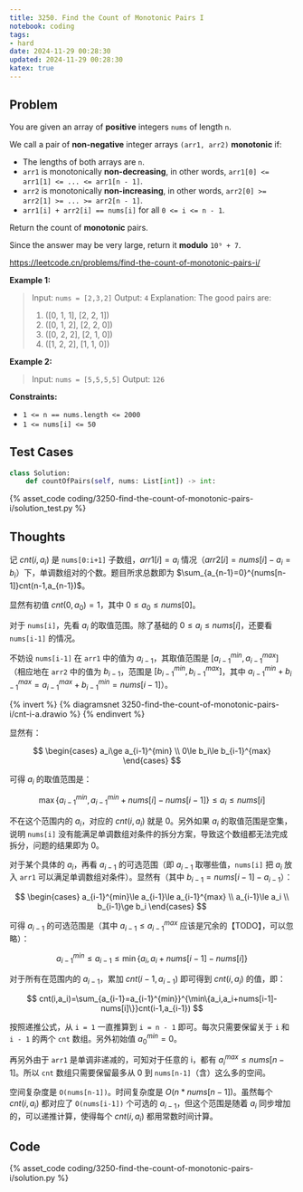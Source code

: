 ```yaml
---
title: 3250. Find the Count of Monotonic Pairs I
notebook: coding
tags:
- hard
date: 2024-11-29 00:28:30
updated: 2024-11-29 00:28:30
katex: true
---
```

## Problem

You are given an array of **positive** integers `nums` of length `n`.

We call a pair of **non-negative** integer arrays `(arr1, arr2)` **monotonic** if:

- The lengths of both arrays are `n`.
- `arr1` is monotonically **non-decreasing**, in other words, `arr1[0] <= arr1[1] <= ... <= arr1[n - 1]`.
- `arr2` is monotonically **non-increasing**, in other words, `arr2[0] >= arr2[1] >= ... >= arr2[n - 1]`.
- `arr1[i] + arr2[i] == nums[i]` for all `0 <= i <= n - 1`.

Return the count of **monotonic** pairs.

Since the answer may be very large, return it **modulo** `10⁹ + 7`.

<https://leetcode.cn/problems/find-the-count-of-monotonic-pairs-i/>

**Example 1:**

> Input: `nums = [2,3,2]`
> Output: `4`
> Explanation:
> The good pairs are:
>
> 1. ([0, 1, 1], [2, 2, 1])
> 2. ([0, 1, 2], [2, 2, 0])
> 3. ([0, 2, 2], [2, 1, 0])
> 4. ([1, 2, 2], [1, 1, 0])

**Example 2:**

> Input: `nums = [5,5,5,5]`
> Output: `126`

**Constraints:**

- `1 <= n == nums.length <= 2000`
- `1 <= nums[i] <= 50`

## Test Cases

``` python
class Solution:
    def countOfPairs(self, nums: List[int]) -> int:
```

{% asset_code coding/3250-find-the-count-of-monotonic-pairs-i/solution_test.py %}

## Thoughts

记 $cnt(i,a_i)$ 是 `nums[0:i+1]` 子数组，$arr1[i]=a_i$ 情况（$arr2[i]=nums[i]-a_i=b_i$）下，单调数组对的个数。题目所求总数即为 $\sum_{a_{n-1}=0}^{nums[n-1]}cnt(n-1,a_{n-1})$。

显然有初值 $cnt(0,a_0) = 1$，其中 $0\le a_0\le nums[0]$。

对于 `nums[i]`，先看 $a_i$ 的取值范围。除了基础的 $0\le a_i\le nums[i]$，还要看 `nums[i-1]` 的情况。

不妨设 `nums[i-1]` 在 `arr1` 中的值为 $a_{i-1}$，其取值范围是 $[a_{i-1}^{min},a_{i-1}^{max}]$（相应地在 `arr2` 中的值为 $b_{i-1}$，范围是 $[b_{i-1}^{min},b_{i-1}^{max}]$，其中 $a_{i-1}^{min}+b_{i-1}^{max} = a_{i-1}^{max}+b_{i-1}^{min} = nums[i-1]$）。

{% invert %}
{% diagramsnet 3250-find-the-count-of-monotonic-pairs-i/cnt-i-a.drawio %}
{% endinvert %}

显然有：

$$
\begin{cases}
  a_i\ge a_{i-1}^{min} \\
  0\le b_i\le b_{i-1}^{max}
\end{cases}
$$

可得 $a_i$ 的取值范围是：

$$
\max\{a_{i-1}^{min},a_{i-1}^{min}+nums[i]-nums[i-1]\}\le a_i\le nums[i]
$$

不在这个范围内的 $a_i$，对应的 $cnt(i,a_i)$ 就是 0。另外如果 $a_i$ 的取值范围是空集，说明 `nums[i]` 没有能满足单调数组对条件的拆分方案，导致这个数组都无法完成拆分，问题的结果即为 0。

对于某个具体的 $a_i$，再看 $a_{i-1}$ 的可选范围（即 $a_{i-1}$ 取哪些值，`nums[i]` 把 $a_i$ 放入 `arr1` 可以满足单调数组对条件）。显然有（其中 $b_{i-1}=nums[i-1]-a_{i-1}$）：

$$
\begin{cases}
  a_{i-1}^{min}\le a_{i-1}\le a_{i-1}^{max} \\
  a_{i-1}\le a_i \\
  b_{i-1}\ge b_i
\end{cases}
$$

可得 $a_{i-1}$ 的可选范围是（其中 $a_{i-1}\le a_{i-1}^{max}$ 应该是冗余的【TODO】，可以忽略）：

$$
a_{i-1}^{min}\le a_{i-1}\le\min\{a_i,a_i+nums[i-1]-nums[i]\}
$$

对于所有在范围内的 $a_{i-1}$，累加 $cnt(i-1,a_{i-1})$ 即可得到 $cnt(i,a_i)$ 的值，即：

$$
cnt(i,a_i)=\sum_{a_{i-1}=a_{i-1}^{min}}^{\min\{a_i,a_i+nums[i-1]-nums[i]\}}cnt(i-1,a_{i-1})
$$

按照递推公式，从 `i = 1` 一直推算到 `i = n - 1` 即可。每次只需要保留关于 `i` 和 `i - 1` 的两个 `cnt` 数组。另外初始值 $a_0^{min}=0$。

再另外由于 `arr1` 是单调非递减的，可知对于任意的 i，都有 $a_i^{max}\le nums[n-1]$。所以 `cnt` 数组只需要保留最多从 0 到 `nums[n-1]`（含）这么多的空间。

空间复杂度是 `O(nums[n-1])`。时间复杂度是 $O(n * nums[n-1])$。虽然每个 $cnt(i,a_i)$ 都对应了 `O(nums[i-1])` 个可选的 $a_{i-1}$，但这个范围是随着 $a_i$ 同步增加的，可以递推计算，使得每个 $cnt(i,a_i)$ 都用常数时间计算。

## Code

{% asset_code coding/3250-find-the-count-of-monotonic-pairs-i/solution.py %}
